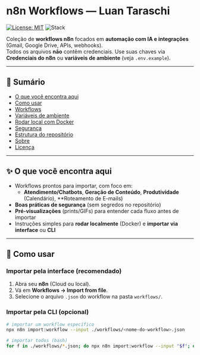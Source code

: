 # n8n Workflows — Luan Taraschi

[![License: MIT](https://img.shields.io/badge/License-MIT-0b1220.svg?style=for-the-badge&labelColor=0b1220&color=64ffda)](LICENSE)
![Stack](https://img.shields.io/badge/n8n-Workflows-64ffda?style=for-the-badge&labelColor=0b1220)

Coleção de **workflows n8n** focados em **automação com IA e integrações** (Gmail, Google Drive, APIs, webhooks).  
Todos os arquivos **não** contêm credenciais. Use suas chaves via **Credenciais do n8n** ou **variáveis de ambiente** (veja `.env.example`).

---

## 🧭 Sumário

- [O que você encontra aqui](#-o-que-você-encontra-aqui)
- [Como usar](#-como-usar)
- [Workflows](#-workflows)
- [Variáveis de ambiente](#-variáveis-de-ambiente)
- [Rodar local com Docker](#-rodar-local-com-docker)
- [Segurança](#-segurança)
- [Estrutura do repositório](#-estrutura-do-repositório)
- [Sobre](#-sobre)
- [Licença](#-licença)

---

## ✨ O que você encontra aqui

- Workflows prontos para importar, com foco em:
  - **Atendimento/Chatbots**, **Geração de Conteúdo**, **Produtividade** (Calendário), **Roteamento de E-mails)
- **Boas práticas de segurança** (sem segredos no repositório)
- **Pré-visualizações** (prints/GIFs) para entender cada fluxo antes de importar
- Instruções simples para **rodar localmente** (Docker) e **importar via interface** ou **CLI**

---

## 🚀 Como usar

### Importar pela interface (recomendado)
1. Abra seu **n8n** (Cloud ou local).  
2. Vá em **Workflows → Import from file**.  
3. Selecione o arquivo `.json` do workflow na pasta `workflows/`.

### Importar pela CLI (opcional)
```bash
# importar um workflow específico
npx n8n import:workflow --input ./workflows/<nome-do-workflow>.json

# importar todos (bash)
for f in ./workflows/*.json; do npx n8n import:workflow --input "$f"; done
